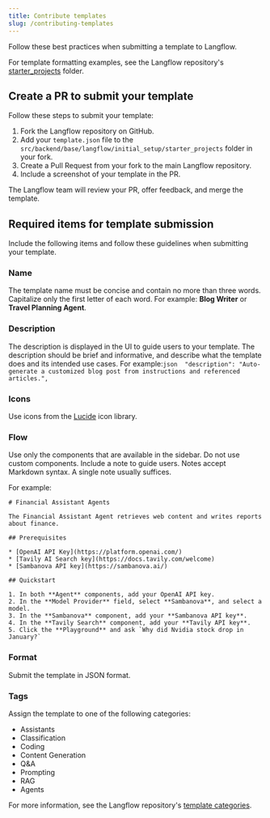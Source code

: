```yaml
---
title: Contribute templates
slug: /contributing-templates
---
```


Follow these best practices when submitting a template to Langflow.

For template formatting examples, see the Langflow repository's [starter_projects](https://github.com/langflow-ai/langflow/tree/main/src/backend/base/langflow/initial_setup/starter_projects) folder.

## Create a PR to submit your template

Follow these steps to submit your template:

1. Fork the Langflow repository on GitHub.
2. Add your `template.json` file to the `src/backend/base/langflow/initial_setup/starter_projects` folder in your fork.
3. Create a Pull Request from your fork to the main Langflow repository.
4. Include a screenshot of your template in the PR.

  The Langflow team will review your PR, offer feedback, and merge the template.

## Required items for template submission

Include the following items and follow these guidelines when submitting your template.

### Name
The template name must be concise and contain no more than three words.
Capitalize only the first letter of each word.
For example: **Blog Writer** or **Travel Planning Agent**.

### Description
The description is displayed in the UI to guide users to your template.
The description should be brief and informative, and describe what the template does and its intended use cases.
For example:```json  "description": "Auto-generate a customized blog post from instructions and referenced articles.",```

### Icons

Use icons from the [Lucide](https://lucide.dev/icons/) icon library.

### Flow
Use only the components that are available in the sidebar.
Do not use custom components.
Include a note to guide users. Notes accept Markdown syntax.
A single note usually suffices.

  For example:
  ```text
  # Financial Assistant Agents

  The Financial Assistant Agent retrieves web content and writes reports about finance.

  ## Prerequisites

  * [OpenAI API Key](https://platform.openai.com/)
  * [Tavily AI Search key](https://docs.tavily.com/welcome)
  * [Sambanova API key](https://sambanova.ai/)

  ## Quickstart

  1. In both **Agent** components, add your OpenAI API key.
  2. In the **Model Provider** field, select **Sambanova**, and select a model.
  3. In the **Sambanova** component, add your **Sambanova API key**.
  4. In the **Tavily Search** component, add your **Tavily API key**.
  5. Click the **Playground** and ask `Why did Nvidia stock drop in January?`
  ```

### Format

Submit the template in JSON format.

### Tags
Assign the template to one of the following categories:

- Assistants
- Classification
- Coding
- Content Generation
- Q&A
- Prompting
- RAG
- Agents

For more information, see the Langflow repository's [template categories](https://github.com/langflow-ai/langflow/blob/main/src/frontend/src/modals/templatesModal/index.tsx#L27-L57).

